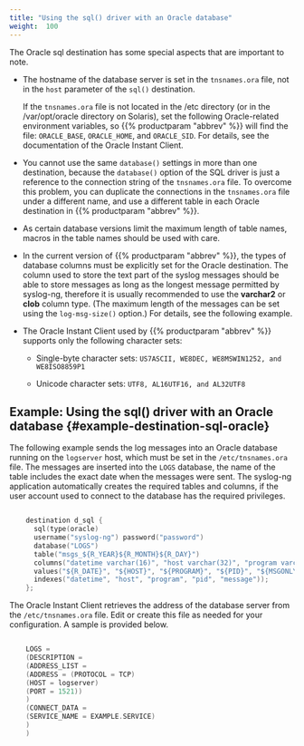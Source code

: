 ```yaml
---
title: "Using the sql() driver with an Oracle database"
weight:  100
---
```

<!-- DISCLAIMER: This file is based on the syslog-ng Open Source Edition documentation https://github.com/balabit/syslog-ng-ose-guides/commit/2f4a52ee61d1ea9ad27cb4f3168b95408fddfdf2 and is used under the terms of The syslog-ng Open Source Edition Documentation License. The file has been modified by Axoflow. -->

The Oracle sql destination has some special aspects that are important to note.

  - The hostname of the database server is set in the `tnsnames.ora` file, not in the `host` parameter of the `sql()` destination.
    
    If the `tnsnames.ora` file is not located in the /etc directory (or in the /var/opt/oracle directory on Solaris), set the following Oracle-related environment variables, so {{% productparam "abbrev" %}} will find the file: `ORACLE_BASE`, `ORACLE_HOME`, and `ORACLE_SID`. For details, see the documentation of the Oracle Instant Client.

  - You cannot use the same `database()` settings in more than one destination, because the `database()` option of the SQL driver is just a reference to the connection string of the `tnsnames.ora` file. To overcome this problem, you can duplicate the connections in the `tnsnames.ora` file under a different name, and use a different table in each Oracle destination in {{% productparam "abbrev" %}}.

  - As certain database versions limit the maximum length of table names, macros in the table names should be used with care.

  - In the current version of {{% productparam "abbrev" %}}, the types of database columns must be explicitly set for the Oracle destination. The column used to store the text part of the syslog messages should be able to store messages as long as the longest message permitted by syslog-ng, therefore it is usually recommended to use the **varchar2** or **clob** column type. (The maximum length of the messages can be set using the `log-msg-size()` option.) For details, see the following example.

  - The Oracle Instant Client used by {{% productparam "abbrev" %}} supports only the following character sets:
    
      - Single-byte character sets: `US7ASCII, WE8DEC, WE8MSWIN1252, and WE8ISO8859P1`
    
      - Unicode character sets: `UTF8, AL16UTF16, and AL32UTF8`


## Example: Using the sql() driver with an Oracle database {#example-destination-sql-oracle}

The following example sends the log messages into an Oracle database running on the `logserver` host, which must be set in the `/etc/tnsnames.ora` file. The messages are inserted into the `LOGS` database, the name of the table includes the exact date when the messages were sent. The syslog-ng application automatically creates the required tables and columns, if the user account used to connect to the database has the required privileges.

```c

    destination d_sql {
      sql(type(oracle)
      username("syslog-ng") password("password")
      database("LOGS")
      table("msgs_${R_YEAR}${R_MONTH}${R_DAY}")
      columns("datetime varchar(16)", "host varchar(32)", "program varchar(32)", "pid varchar(8)", "message varchar2")
      values("${R_DATE}", "${HOST}", "${PROGRAM}", "${PID}", "${MSGONLY}")
      indexes("datetime", "host", "program", "pid", "message"));
    };

```

The Oracle Instant Client retrieves the address of the database server from the `/etc/tnsnames.ora` file. Edit or create this file as needed for your configuration. A sample is provided below.

```c

    LOGS =
    (DESCRIPTION =
    (ADDRESS_LIST =
    (ADDRESS = (PROTOCOL = TCP)
    (HOST = logserver)
    (PORT = 1521))
    )
    (CONNECT_DATA =
    (SERVICE_NAME = EXAMPLE.SERVICE)
    )
    )

```

